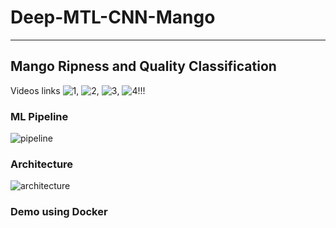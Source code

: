 # Deep-MTL-CNN-Mango

___

## Mango Ripness and Quality Classification 

Videos links ![1][vid1], ![2][vid1], ![3][vid1], ![4][vid1]!!!

### ML Pipeline

![pipeline][ml_pips]

### Architecture

![architecture][ml_pips_2]

### Demo using Docker



[vid1]: https://github.com/ryanliwag/Deep-MTL-CNN-Mango/tree/master/gifs_images/video_1.gif "Video 1"
[vid2]: https://github.com/ryanliwag/Deep-MTL-CNN-Mango/tree/master/gifs_images/video_2.gif "Video 2"
[vid3]: https://github.com/ryanliwag/Deep-MTL-CNN-Mango/tree/master/gifs_images/video_3.gif "Video 3"
[vid4]: https://github.com/ryanliwag/Deep-MTL-CNN-Mango/tree/master/gifs_images/video_4.gif "Video 4"
[ml_pips]: https://github.com/ryanliwag/Deep-MTL-CNN-Mango/tree/master/gifs_images/ML_pipeline_2.png "ml_pips"
[ml_pips_2]: https://github.com/ryanliwag/Deep-MTL-CNN-Mango/tree/master/gifs_images/ML_pipeline.png "ml_arch"
